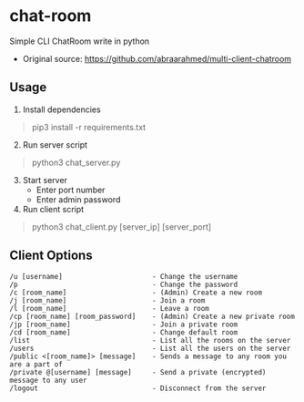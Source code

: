 # chat-room
Simple CLI ChatRoom write in python
* Original source:
https://github.com/abraarahmed/multi-client-chatroom

## Usage
1. Install dependencies
> pip3 install -r requirements.txt
2. Run server script
> python3 chat_server.py
3. Start server
    - Enter port number
    - Enter admin password
4. Run client script
> python3 chat_client.py [server_ip] [server_port]

## Client Options
```
/u [username]                      - Change the username
/p                                 - Change the password
/c [room_name]                     - (Admin) Create a new room
/j [room_name]                     - Join a room
/l [room_name]                     - Leave a room
/cp [room_name] [room_password]    - (Admin) Create a new private room
/jp [room_name]                    - Join a private room
/cd [room_name]                    - Change default room
/list                              - List all the rooms on the server
/users                             - List all the users on the server
/public <[room_name]> [message]    - Sends a message to any room you are a part of
/private @[username] [message]     - Send a private (encrypted) message to any user
/logout                            - Disconnect from the server
```
